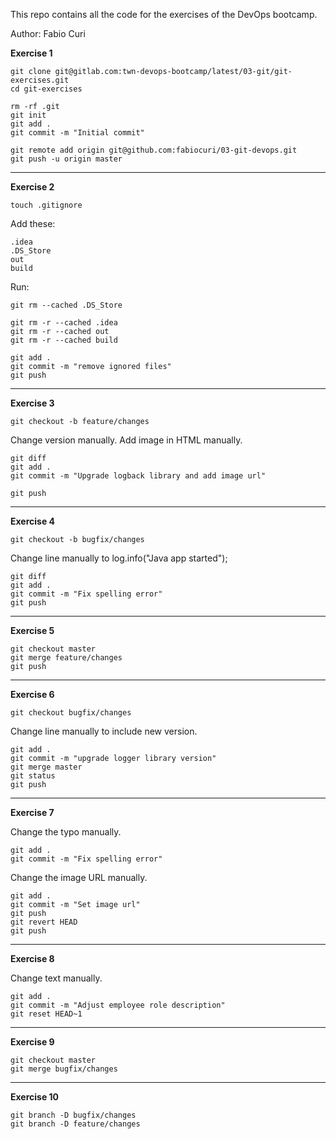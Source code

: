 This repo contains all the code for the exercises of the DevOps bootcamp.

Author: Fabio Curi

**Exercise 1**

```
git clone git@gitlab.com:twn-devops-bootcamp/latest/03-git/git-exercises.git
cd git-exercises

rm -rf .git
git init
git add .
git commit -m "Initial commit"

git remote add origin git@github.com:fabiocuri/03-git-devops.git
git push -u origin master
```

------------
**Exercise 2**

`touch .gitignore`

Add these:

    .idea 
    .DS_Store
    out 
    build

Run:
```
git rm --cached .DS_Store

git rm -r --cached .idea
git rm -r --cached out
git rm -r --cached build

git add .
git commit -m "remove ignored files"
git push

```

------------
**Exercise 3**

`git checkout -b feature/changes`

Change version manually.
Add image in HTML manually.

```
git diff
git add .
git commit -m "Upgrade logback library and add image url"

git push
```

------------
**Exercise 4**

`git checkout -b bugfix/changes`

Change line manually to log.info("Java app started");

```
git diff
git add .
git commit -m "Fix spelling error"
git push
```

------------
**Exercise 5**

```
git checkout master
git merge feature/changes 
git push
```

------------
**Exercise 6**

`git checkout bugfix/changes`

Change line manually to include new version.

```
git add .
git commit -m "upgrade logger library version"
git merge master
git status
git push
```

------------
**Exercise 7**

Change the typo manually.

```
git add .
git commit -m "Fix spelling error"
```

Change the image URL manually.

```
git add .
git commit -m "Set image url"
git push
git revert HEAD
git push
```

------------
**Exercise 8**

Change text manually.

```
git add .
git commit -m "Adjust employee role description"
git reset HEAD~1
```

------------
**Exercise 9**

```
git checkout master
git merge bugfix/changes
```

------------
**Exercise 10**

```
git branch -D bugfix/changes
git branch -D feature/changes
```
